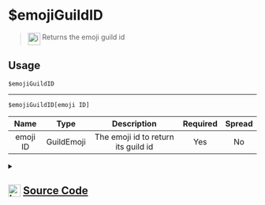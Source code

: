 # $emojiGuildID
> <img align="top" src="https://upload.wikimedia.org/wikipedia/commons/thumb/e/e4/Infobox_info_icon.svg/160px-Infobox_info_icon.svg.png?20150409153300" alt="image" width="25" height="auto"> Returns the emoji guild id
## Usage
```
$emojiGuildID
```
---
```
$emojiGuildID[emoji ID]
```
| Name | Type | Description | Required | Spread
| :---: | :---: | :---: | :---: | :---: |
emoji ID | GuildEmoji | The emoji id to return its guild id | Yes | No
<details>
<summary>
    
## <img align="top" src="https://cdn4.iconfinder.com/data/icons/iconsimple-logotypes/512/github-512.png" alt="image" width="25" height="auto">  [Source Code](https://github.com/tryforge/ForgeScript-V2/blob/main/src/native/emojiGuildID.ts)
    
</summary>
    
```ts
import { ArgType, NativeFunction, Return } from "../structures"

export default new NativeFunction({
    name: "$emojiGuildID",
    version: "1.0.0",
    description: "Returns the emoji guild id",
    brackets: false,
    unwrap: true,
    args: [
        {
            name: "emoji ID",
            description: "The emoji id to return its guild id",
            rest: false,
            type: ArgType.GuildEmoji,
            required: true,
        },
    ],
    execute(ctx, [emoji]) {
        emoji ?? ctx.emoji
        return this.success(emoji?.guild.id)
    },
})

```
    
</details>
